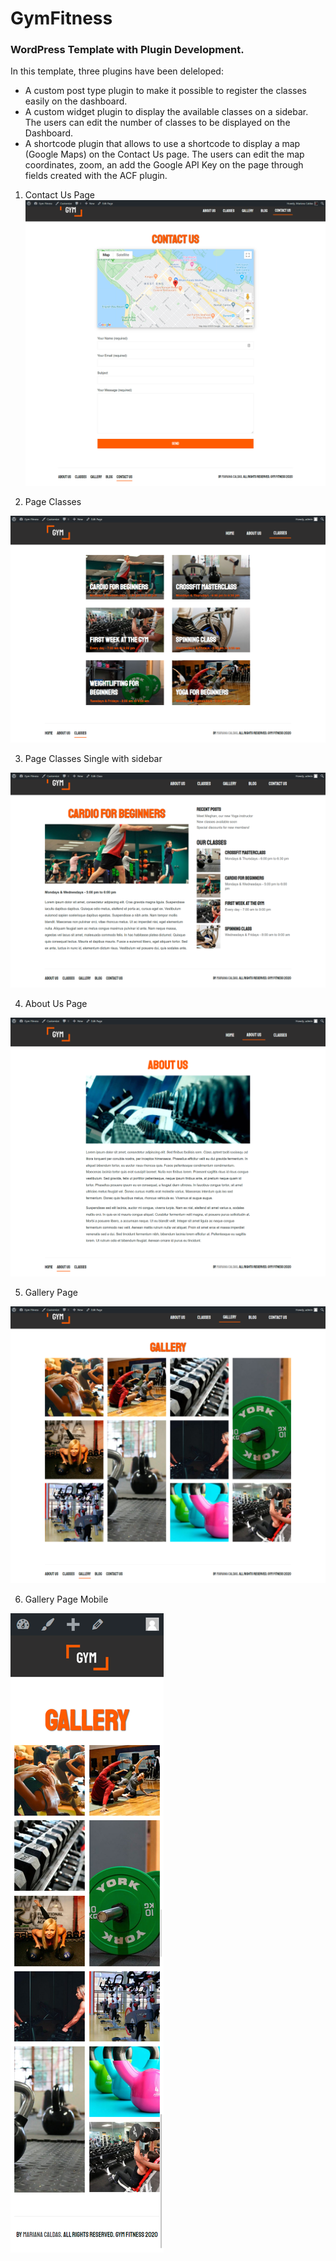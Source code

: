 # GymFitness

### WordPress Template with Plugin Development.

In this template, three plugins have been deleloped:

* A custom post type plugin to make it possible to register the classes easily on the dashboard. 
* A custom widget plugin to display the available classes on a sidebar. The users can edit the number of classes to be displayed on the Dashboard.
* A shortcode plugin that allows to use a shortcode to display a map (Google Maps) on the Contact Us page. The users can edit the map coordinates, zoom, an add the Google API Key on the page through fields created with the ACF plugin.

1. Contact Us Page
![Contact Us Page](/project-images-github/contact-us-page.png)


2. Page Classes

![Classes Page](/project-images-github/page-classes-desktop.png)


3. Page Classes Single with sidebar

![Classes Page Sidebar](/project-images-github/classes-sidebar.png)


4. About Us Page

![About Us Page](/project-images-github/about-us-gymfitness.png)


5. Gallery Page

![Gallery Page](/project-images-github/gallery-page.png)


6. Gallery Page Mobile

![Gallery Page Mobile](/project-images-github/gallery-mobile.png)

